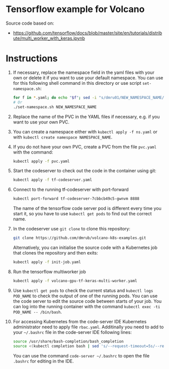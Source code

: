 # Tensorflow example for Volcano

Source code based on:

* https://github.com/tensorflow/docs/blob/master/site/en/tutorials/distribute/multi_worker_with_keras.ipynb

# Instructions

1. If necessary, replace the namespace field in the yaml files with your own or delete it if you want to use your default namespace. You can use for this following shell command in this directory or use script `set-namespace.sh`:
    ```sh
    for f in *.yaml; do echo "$f"; sed -i "s/dmru01/NEW_NAMESPACE_NAME/g" "$f"; done
    # Or
    ./set-namespace.sh NEW_NAMESPACE_NAME
    ```
2. Replace the name of the PVC in the YAML files if necessary, e.g. if you want to use your own PVC.
3. You can create a namespace either with `kubectl apply -f ns.yaml` or with `kubectl create namespace NAMESPACE_NAME`.
4. If you do not have your own PVC, create a PVC from the file `pvc.yaml` with the command:
    ```sh
    kubectl apply -f pvc.yaml
    ```
5. Start the codeserver to check out the code in the container using git:
    ```sh
    kubectl apply -f tf-codeserver.yaml
    ```
6. Connect to the running tf-codeserver with port-forward
    ```sh
    kubectl port-forward tf-codeserver-7cbbcb49c5-gwnvm 8888
    ```
    The name of the tensorflow code server pod is different every time you start it, so you have to use `kubectl get pods` to find out the correct name.
7. In the codeserver use `git clone` to clone this repository:
    ```sh
    git clone https://github.com/dmrub/volcano-k8s-examples.git
    ```
    Alternatively, you can initialise the source code with a Kubernetes job that clones the repository and then exits:
    ```sh
    kubectl apply -f init-job.yaml
    ```
8. Run the tensorflow multiworker job
    ```sh
    kubectl apply -f volcano-gpu-tf-keras-multi-worker.yaml
    ```
9. Use `kubectl get pods` to check the current status and `kubectl logs POD_NAME` to check the output of one of the running pods. You can use the code server to edit the source code between starts of your job. You can log into the running container with the command `kubectl exec -ti POD_NAME -- /bin/bash`.

10. For accessing Kubernetes from the code-server IDE Kubernetes administrator need to apply file `rbac.yaml`. Additinally you need to add to your `~/.bashrc` file in the code-server IDE following lines:
    ```sh
    source /usr/share/bash-completion/bash_completion
    source <(kubectl completion bash | sed 's/--request-timeout=5s/--request-timeout=0/g')
    ```
    You can use the command `code-server ~/.bashrc` to open the file `.bashrc` for editing in the IDE.
